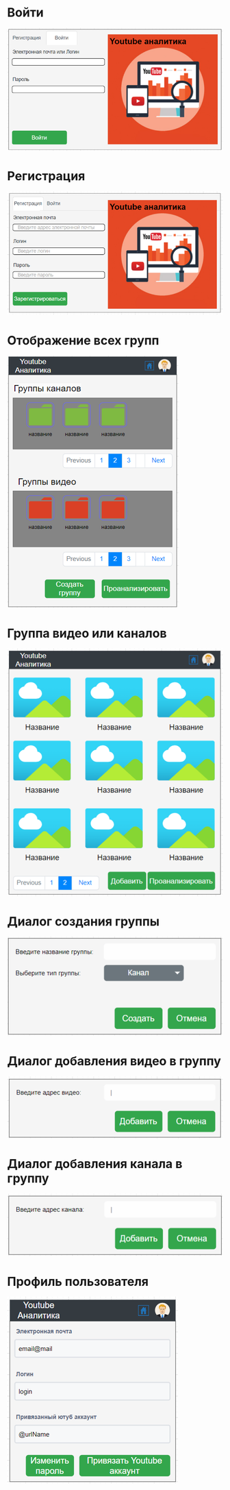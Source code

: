 # Войти
![](/docs/images/Войти.png)

# Регистрация
![](/docs/images/Регистрация.png)

# Отображение всех групп
![](/docs/images/Общий_вид_группы.png)

# Группа видео или каналов
![](/docs/images/Группа_видео_или_канала.png)

# Диалог создания группы
![](/docs/images/Диалог_создания_группы.png)

# Диалог добавления видео в группу
![](/docs/images/Диалог_добавления_видео_в_группу.png)

# Диалог добавления канала в группу
![](/docs/images/Диалог_добавления_канала_в_группу.png)

# Профиль пользователя
![](/docs/images/Профиль_пользователя.png)
